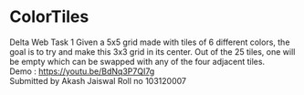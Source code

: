 # ColorTiles
Delta Web Task 1
Given a 5x5 grid made with tiles of 6 different colors, the goal is to try and make this 3x3 grid in its center. Out of the 25 tiles, one will be empty which can be swapped with any of the four adjacent tiles.
</br>
Demo : https://youtu.be/BdNq3P7QI7g
</br>
Submitted by Akash Jaiswal Roll no 103120007
